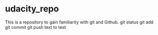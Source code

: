 # udacity_repo
This is a repository to gain familiarity with git and Github.
git status
git add 
git commit
git push
text to test